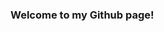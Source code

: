 ### Welcome to my Github page!

<!--
**Revocable/Revocable** is a ✨ _special_ ✨ repository because its `README.md` (this file) appears on your GitHub profile.


 <img align="right" alt="Coding" width="400" src="https://img1.ak.crunchyroll.com/i/spire3/42634073306d3a03bf67cbcd4dc270ae1410383808_full.gif">



Here are some ideas to get you started:

- 🔭 I’m currently working on ...
- 🌱 I’m currently learning ...
- 👯 I’m looking to collaborate on ...
- 🤔 I’m looking for help with ...
- 💬 Ask me about ...
- 📫 How to reach me: ...
- 😄 Pronouns: ...
- ⚡ Fun fact: ...
-->
